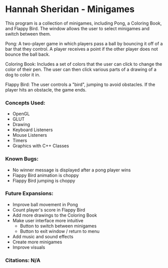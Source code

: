 # Hannah Sheridan - Minigames
This program is a collection of minigames, including Pong, a Coloring Book, and Flappy Bird. The window allows the user to select minigames and switch between them.

Pong: A two-player game in which players pass a ball by bouncing it off of a bar that they control. A player receives a point if the other player does not bounce the ball back.

Coloring Book: Includes a set of colors that the user can click to change the color of their pen. The user can then click various parts of a drawing of a dog to color it in.

Flappy Bird: The user controls a "bird", jumping to avoid obstacles. If the player hits an obstacle, the game ends. 

### Concepts Used:
* OpenGL
* GLUT
* Drawing 
* Keyboard Listeners
* Mouse Listeners
* Timers
* Graphics with C++ Classes

### Known Bugs:
* No winner message is displayed after a pong player wins
* Flappy Bird animation is choppy
* Flappy Bird jumping is choppy

### Future Expansions:
* Improve ball movement in Pong
* Count player's score in Flappy Bird
* Add more drawings to the Coloring Book
* Make user interface more intuitive
    * Button to switch between minigames
    * Button to exit window / return to menu
* Add music and sound effects
* Create more minigames
* Improve visuals

### Citations: N/A


